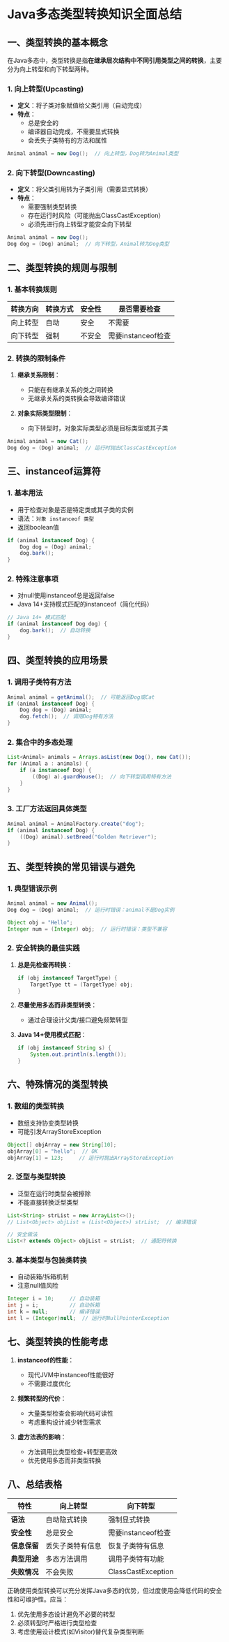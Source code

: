 # Java多态类型转换知识全面总结

## 一、类型转换的基本概念

在Java多态中，类型转换是指**在继承层次结构中不同引用类型之间的转换**，主要分为向上转型和向下转型两种。

### 1. 向上转型(Upcasting)

- **定义**：将子类对象赋值给父类引用（自动完成）
- **特点**：
    - 总是安全的
    - 编译器自动完成，不需要显式转换
    - 会丢失子类特有的方法和属性

```java
Animal animal = new Dog();  // 向上转型，Dog转为Animal类型
```

### 2. 向下转型(Downcasting)

- **定义**：将父类引用转为子类引用（需要显式转换）
- **特点**：
    - 需要强制类型转换
    - 存在运行时风险（可能抛出ClassCastException）
    - 必须先进行向上转型才能安全向下转型

```java
Animal animal = new Dog();
Dog dog = (Dog) animal;  // 向下转型，Animal转为Dog类型
```

## 二、类型转换的规则与限制

### 1. 基本转换规则

| 转换方向 | 转换方式 | 安全性 | 是否需要检查         |
|------|------|-----|----------------|
| 向上转型 | 自动   | 安全  | 不需要            |
| 向下转型 | 强制   | 不安全 | 需要instanceof检查 |

### 2. 转换的限制条件

1. **继承关系限制**：
    - 只能在有继承关系的类之间转换
    - 无继承关系的类转换会导致编译错误

2. **对象实际类型限制**：
    - 向下转型时，对象实际类型必须是目标类型或其子类

```java
Animal animal = new Cat();
Dog dog = (Dog) animal;  // 运行时抛出ClassCastException
```

## 三、instanceof运算符

### 1. 基本用法

- 用于检查对象是否是特定类或其子类的实例
- 语法：`对象 instanceof 类型`
- 返回boolean值

```java
if (animal instanceof Dog) {
    Dog dog = (Dog) animal;
    dog.bark();
}
```

### 2. 特殊注意事项

- 对null使用instanceof总是返回false
- Java 14+支持模式匹配的instanceof（简化代码）

```java
// Java 14+ 模式匹配
if (animal instanceof Dog dog) {
    dog.bark();  // 自动转换
}
```

## 四、类型转换的应用场景

### 1. 调用子类特有方法

```java
Animal animal = getAnimal();  // 可能返回Dog或Cat
if (animal instanceof Dog) {
    Dog dog = (Dog) animal;
    dog.fetch();  // 调用Dog特有方法
}
```

### 2. 集合中的多态处理

```java
List<Animal> animals = Arrays.asList(new Dog(), new Cat());
for (Animal a : animals) {
    if (a instanceof Dog) {
        ((Dog) a).guardHouse();  // 向下转型调用特有方法
    }
}
```

### 3. 工厂方法返回具体类型

```java
Animal animal = AnimalFactory.create("dog");
if (animal instanceof Dog) {
    ((Dog) animal).setBreed("Golden Retriever");
}
```

## 五、类型转换的常见错误与避免

### 1. 典型错误示例

```java
Animal animal = new Animal();
Dog dog = (Dog) animal;  // 运行时错误：animal不是Dog实例

Object obj = "Hello";
Integer num = (Integer) obj;  // 运行时错误：类型不兼容
```

### 2. 安全转换的最佳实践

1. **总是先检查再转换**：
   ```java
   if (obj instanceof TargetType) {
       TargetType tt = (TargetType) obj;
   }
   ```

2. **尽量使用多态而非类型转换**：
    - 通过合理设计父类/接口避免频繁转型

3. **Java 14+使用模式匹配**：
   ```java
   if (obj instanceof String s) {
       System.out.println(s.length());
   }
   ```

## 六、特殊情况的类型转换

### 1. 数组的类型转换

- 数组支持协变类型转换
- 可能引发ArrayStoreException

```java
Object[] objArray = new String[10];
objArray[0] = "hello";  // OK
objArray[1] = 123;     // 运行时抛出ArrayStoreException
```

### 2. 泛型与类型转换

- 泛型在运行时类型会被擦除
- 不能直接转换泛型类型

```java
List<String> strList = new ArrayList<>();
// List<Object> objList = (List<Object>) strList;  // 编译错误

// 安全做法
List<? extends Object> objList = strList;  // 通配符转换
```

### 3. 基本类型与包装类转换

- 自动装箱/拆箱机制
- 注意null值风险

```java
Integer i = 10;     // 自动装箱
int j = i;          // 自动拆箱
int k = null;       // 编译错误
int l = (Integer)null;  // 运行时NullPointerException
```

## 七、类型转换的性能考虑

1. **instanceof的性能**：
    - 现代JVM中instanceof性能很好
    - 不需要过度优化

2. **频繁转型的代价**：
    - 大量类型检查会影响代码可读性
    - 考虑重构设计减少转型需求

3. **虚方法表的影响**：
    - 方法调用比类型检查+转型更高效
    - 优先使用多态而非类型转换

## 八、总结表格

| 特性       | 向上转型     | 向下转型               |
|----------|----------|--------------------|
| **语法**   | 自动隐式转换   | 强制显式转换             |
| **安全性**  | 总是安全     | 需要instanceof检查     |
| **信息保留** | 丢失子类特有信息 | 恢复子类特有信息           |
| **典型用途** | 多态方法调用   | 调用子类特有功能           |
| **失败情况** | 不会失败     | ClassCastException |

正确使用类型转换可以充分发挥Java多态的优势，但过度使用会降低代码的安全性和可维护性。应当：

1. 优先使用多态设计避免不必要的转型
2. 必须转型时严格进行类型检查
3. 考虑使用设计模式(如Visitor)替代复杂类型判断